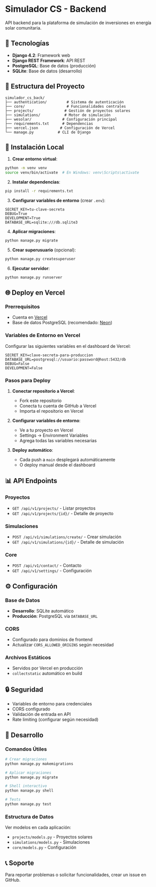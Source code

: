 # Simulador CS - Backend

API backend para la plataforma de simulación de inversiones en energía solar comunitaria.

## 🚀 Tecnologías

- **Django 4.2**: Framework web
- **Django REST Framework**: API REST
- **PostgreSQL**: Base de datos (producción)
- **SQLite**: Base de datos (desarrollo)

## 📁 Estructura del Proyecto

```
simulador_cs_back/
├── authentication/         # Sistema de autenticación
├── core/                   # Funcionalidades centrales
├── projects/              # Gestión de proyectos solares
├── simulations/           # Motor de simulación
├── wesolar/              # Configuración principal
├── requirements.txt      # Dependencias
├── vercel.json          # Configuración de Vercel
└── manage.py           # CLI de Django
```

## 🔧 Instalación Local

1. **Crear entorno virtual**:
```bash
python -m venv venv
source venv/bin/activate  # En Windows: venv\Scripts\activate
```

2. **Instalar dependencias**:
```bash
pip install -r requirements.txt
```

3. **Configurar variables de entorno** (crear `.env`):
```
SECRET_KEY=tu-clave-secreta
DEBUG=True
DEVELOPMENT=True
DATABASE_URL=sqlite:///db.sqlite3
```

4. **Aplicar migraciones**:
```bash
python manage.py migrate
```

5. **Crear superusuario** (opcional):
```bash
python manage.py createsuperuser
```

6. **Ejecutar servidor**:
```bash
python manage.py runserver
```

## 🌐 Deploy en Vercel

### Prerrequisitos
- Cuenta en [Vercel](https://vercel.com)
- Base de datos PostgreSQL (recomendado: [Neon](https://neon.tech))

### Variables de Entorno en Vercel
Configurar las siguientes variables en el dashboard de Vercel:

```
SECRET_KEY=clave-secreta-para-produccion
DATABASE_URL=postgresql://usuario:password@host:5432/db
DEBUG=False
DEVELOPMENT=False
```

### Pasos para Deploy

1. **Conectar repositorio a Vercel**:
   - Fork este repositorio
   - Conecta tu cuenta de GitHub a Vercel
   - Importa el repositorio en Vercel

2. **Configurar variables de entorno**:
   - Ve a tu proyecto en Vercel
   - Settings → Environment Variables
   - Agrega todas las variables necesarias

3. **Deploy automático**:
   - Cada push a `main` desplegará automáticamente
   - O deploy manual desde el dashboard

## 📊 API Endpoints

### Proyectos
- `GET /api/v1/projects/` - Listar proyectos
- `GET /api/v1/projects/{id}/` - Detalle de proyecto

### Simulaciones
- `POST /api/v1/simulations/create/` - Crear simulación
- `GET /api/v1/simulations/{id}/` - Detalle de simulación

### Core
- `POST /api/v1/contact/` - Contacto
- `GET /api/v1/settings/` - Configuración

## ⚙️ Configuración

### Base de Datos
- **Desarrollo**: SQLite automático
- **Producción**: PostgreSQL via `DATABASE_URL`

### CORS
- Configurado para dominios de frontend
- Actualizar `CORS_ALLOWED_ORIGINS` según necesidad

### Archivos Estáticos
- Servidos por Vercel en producción
- `collectstatic` automático en build

## 🔒 Seguridad

- Variables de entorno para credenciales
- CORS configurado
- Validación de entrada en API
- Rate limiting (configurar según necesidad)

## 📝 Desarrollo

### Comandos Útiles
```bash
# Crear migraciones
python manage.py makemigrations

# Aplicar migraciones
python manage.py migrate

# Shell interactivo
python manage.py shell

# Tests
python manage.py test
```

### Estructura de Datos
Ver modelos en cada aplicación:
- `projects/models.py` - Proyectos solares
- `simulations/models.py` - Simulaciones
- `core/models.py` - Configuración

## 📞 Soporte

Para reportar problemas o solicitar funcionalidades, crear un issue en GitHub.
